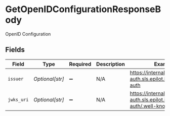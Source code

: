 # GetOpenIDConfigurationResponseBody

OpenID Configuration


## Fields

| Field                                                                      | Type                                                                       | Required                                                                   | Description                                                                | Example                                                                    |
| -------------------------------------------------------------------------- | -------------------------------------------------------------------------- | -------------------------------------------------------------------------- | -------------------------------------------------------------------------- | -------------------------------------------------------------------------- |
| `issuer`                                                                   | *Optional[str]*                                                            | :heavy_minus_sign:                                                         | N/A                                                                        | https://internal-auth.sls.epilot.io/v1/internal-auth                       |
| `jwks_uri`                                                                 | *Optional[str]*                                                            | :heavy_minus_sign:                                                         | N/A                                                                        | https://internal-auth.sls.epilot.io/v1/internal-auth/.well-known/jwks.json |